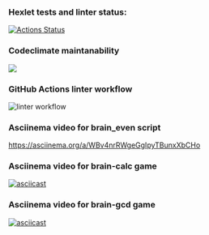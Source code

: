 ### Hexlet tests and linter status:
[![Actions Status](https://github.com/SamMirabyan/python-project-lvl1/workflows/hexlet-check/badge.svg)](https://github.com/SamMirabyan/python-project-lvl1/actions)

### Codeclimate maintanability
<a href="https://codeclimate.com/github/codeclimate/codeclimate/maintainability"><img src="https://api.codeclimate.com/v1/badges/a99a88d28ad37a79dbf6/maintainability" /></a>

### GitHub Actions linter workflow
![linter workflow](https://github.com/SamMirabyan/python-project-lvl1/actions/workflows/linter.yml/badge.svg)

### Asciinema video for brain_even script
https://asciinema.org/a/WBv4nrRWgeGgIpyTBunxXbCHo

### Asciinema video for brain-calc game
[![asciicast](https://asciinema.org/a/u0OdWum8sc5PwtaSfdEQadUV5.svg)](https://asciinema.org/a/u0OdWum8sc5PwtaSfdEQadUV5)

### Asciinema video for brain-gcd game
[![asciicast](https://asciinema.org/a/WXiKyO6YD7T4jDuTUUcpMcHXc.svg)](https://asciinema.org/a/WXiKyO6YD7T4jDuTUUcpMcHXc)
